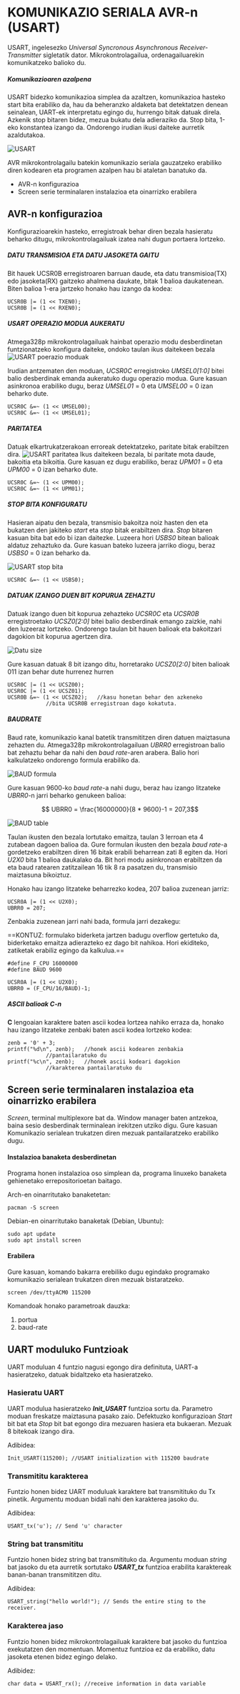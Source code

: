 # KOMUNIKAZIO SERIALA AVR-n (USART)

USART, ingelesezko *Universal Syncronous Asynchronous Receiver-Transmitter* sigletatik dator. Mikrokontrolagailua, ordenagailuarekin komunikatzeko balioko du. 

##### Komunikazioaren azalpena

USART bidezko komunikazioa simplea da azaltzen, komunikazioa hasteko start bita erabiliko da, hau da beheranzko aldaketa bat detektatzen denean seinalean, UART-ek interpretatu egingo du, hurrengo bitak datuak direla. Azkenik stop bitaren bidez, mezua bukatu dela adieraziko da. Stop bita, 1-eko konstantea izango da. Ondorengo irudian ikusi daiteke aurretik azaldutakoa.

![USART](images/usart.png)




AVR mikrokontrolagailu batekin komunikazio seriala gauzatzeko erabiliko diren kodearen eta programen azalpen hau bi ataletan banatuko da.

* AVR-n konfigurazioa
* Screen serie terminalaren instalazioa eta oinarrizko erabilera

## AVR-n konfigurazioa

Konfigurazioarekin hasteko, erregistroak behar diren bezala hasieratu beharko ditugu, mikrokontrolagailuak izatea nahi dugun portaera lortzeko.

##### DATU TRANSMISIOA ETA DATU JASOKETA GAITU
Bit hauek UCSR0B erregistroaren barruan daude, eta datu transmisioa(TX) edo jasoketa(RX) gaitzeko ahalmena daukate, bitak 1 balioa daukatenean.
Biten balioa 1-era jartzeko honako hau izango da kodea:

    UCSR0B |= (1 << TXEN0);
    UCSR0B |= (1 << RXEN0);


##### USART OPERAZIO MODUA AUKERATU
Atmega328p mikrokontrolagailuak hainbat	operazio modu desberdinetan funtzionatzeko konfigura daiteke, ondoko taulan ikus daitekeen bezala
![USART poerazio moduak](images/sinc_asinc.png)

Irudian antzematen den moduan, *UCSR0C* erregistroko *UMSEL0[1:0]* bitei balio desberdinak emanda aukeratuko dugu operazio modua. Gure kasuan asinkronoa erabiliko dugu, beraz *UMSEL01* = 0 eta *UMSEL00* = 0 izan beharko dute.

    UCSR0C &=~ (1 << UMSEL00); 
    UCSR0C &=~ (1 << UMSEL01);
   
##### PARITATEA
Datuak elkartrukatzerakoan erroreak detektatzeko, paritate bitak erabiltzen dira.
![USART paritatea](images/parity.png)
Ikus daitekeen bezala, bi paritate mota daude, bakoitia eta bikoitia. Gure kasuan ez dugu erabiliko, beraz *UPM01* = 0 eta *UPM00* = 0 izan beharko dute.

    UCSR0C &=~ (1 << UPM00);
    UCSR0C &=~ (1 << UPM01);
   
##### STOP BITA KONFIGURATU
Hasieran aipatu den bezala, transmisio bakoitza noiz hasten den eta bukatzen den jakiteko *start* eta *stop* bitak erabiltzen dira. *Stop* bitaren kasuan bita bat edo bi izan daitezke. Luzeera hori *USBS0* bitean balioak aldatuz zehaztuko da. Gure kasuan bateko luzeera jarriko diogu, beraz *USBS0* = 0 izan beharko da. 

![USART stop bita](images/stop.png)

    UCSR0C &=~ (1 << USBS0);

##### DATUAK IZANGO DUEN BIT KOPURUA ZEHAZTU

Datuak izango duen bit kopurua zehazteko *UCSR0C* eta *UCSR0B* erregistroetako *UCSZ0[2:0]* bitei balio desberdinak emango zaizkie, nahi den luzeeraz lortzeko. Ondorengo taulan bit hauen balioak eta bakoitzari dagokion bit kopurua agertzen dira.

![Datu size](images/datasize.png)

Gure kasuan datuak 8 bit izango ditu, horretarako *UCSZ0[2:0]* biten balioak 011 izan behar dute hurrenez hurren 

    UCSR0C |= (1 << UCSZ00);
    UCSR0C |= (1 << UCSZ01);
    UCSR0B &=~ (1 << UCSZ02);	//kasu honetan behar den azkeneko 
				//bita UCSR0B erregistroan dago kokatuta.



##### BAUDRATE

Baud rate, komunikazio kanal batetik transmititzen diren datuen maiztasuna zehazten du. Atmega328p mikrokontrolagailuan *UBRR0* erregistroan balio bat zehaztu behar da nahi den *baud rate*-aren arabera. Balio hori kalkulatzeko ondorengo formula erabiliko da.

![BAUD formula](images/baud2.png)

Gure kasuan 9600-ko *baud rate*-a nahi dugu, beraz hau izango litzateke *UBRR0*-n jarri beharko genukeen balioa:

$$ UBRR0 = \frac{16000000}{8 * 9600}-1 = 207,3$$

![BAUD table](images/baud.png)

Taulan ikusten den bezala lortutako emaitza, taulan 3 lerroan eta 4 zutabean dagoen balioa da.
Gure formulan ikusten den bezala *baud rate*-a gordetzeko erabiltzen diren 16 bitak erabili beharrean zati 8 egiten da. Hori *U2X0* bita 1 balioa daukalako da. Bit hori modu asinkronoan erabiltzen da eta baud ratearen zatitzailean 16 tik 8 ra pasatzen du, transmisio maiztasuna bikoiztuz.

Honako hau izango litzateke beharrezko kodea, 207 balioa zuzenean jarriz: 
    
    UCSR0A |= (1 << U2X0);
    UBRR0 = 207;

Zenbakia zuzenean jarri nahi bada, formula jarri dezakegu:

==KONTUZ: formulako biderketa jartzen badugu overflow gertetuko da, biderketako emaitza adierazteko ez dago bit nahikoa. Hori ekiditeko, zatiketak erabiliz egingo da kalkulua.==

    #define F_CPU 16000000
    #define BAUD 9600

    UCSR0A |= (1 << U2X0);
    UBRR0 = (F_CPU/16/BAUD)-1;



##### ASCII balioak C-n

**C** lengoaian karaktere baten ascii kodea lortzea nahiko erraza da, honako hau izango litzateke zenbaki baten ascii kodea lortzeko kodea:

    zenb = '0' + 3;
    printf("%d\n", zenb);   //honek ascii kodearen zenbakia 
			    //pantailaratuko du
    printf("%c\n", zenb);   //honek ascii kodeari dagokion 
			    //karakterea pantailaratuko du


## Screen serie terminalaren instalazioa eta oinarrizko erabilera

*Screen*, terminal multiplexore bat da. Window manager baten antzekoa, baina sesio desberdinak terminalean irekitzen utziko digu. Gure kasuan Komunikazio serialean trukatzen diren mezuak pantailaratzeko erabiliko dugu.

#### Instalazioa banaketa desberdinetan

Programa honen instalazioa oso simplean da, programa linuxeko banaketa gehienetako errepositorioetan baitago.

Arch-en oinarritutako banaketetan:
    
    pacman -S screen

Debian-en oinarritutako banaketak (Debian, Ubuntu):

    sudo apt update
    sudo apt install screen

#### Erabilera

Gure kasuan, komando bakarra erebiliko dugu egindako programako komunikazio serialean trukatzen diren mezuak bistaratzeko.

    screen /dev/ttyACM0 115200

Komandoak honako parametroak dauzka:

1. portua
2. baud-rate


## UART moduluko Funtzioak

UART moduluan 4 funtzio nagusi egongo dira definituta, UART-a hasieratzeko, datuak bidaltzeko eta hasieratzeko.

### Hasieratu UART

UART modulua hasieratzeko ***Init_USART*** funtzioa sortu da. Parametro moduan freskatze maiztasuna pasako zaio. Defektuzko konfigurazioan *Start* bit bat eta *Stop* bit bat egongo dira mezuaren hasiera eta bukaeran. Mezuak 8 bitekoak izango dira.

Adibidea:

    Init_USART(115200); //USART initialization with 115200 baudrate

### Transmititu karakterea

Funtzio honen bidez UART moduluak karaktere bat transmitituko du Tx pinetik. Argumentu moduan bidali nahi den karakterea jasoko du.

Adibidea:

    USART_tx('u'); // Send 'u' character

### String bat transmititu

Funtzio honen bidez string bat transmitituko da. Argumentu moduan *string* bat jasoko du eta aurretik sortutako ***USART_tx*** funtzioa erabilita karaktereak banan-banan transmititzen ditu.

Adibidea:

    USART_string("hello world!"); // Sends the entire sting to the receiver.

### Karakterea jaso

Funtzio honen bidez mikrokontrolagailuak karaktere bat jasoko du funtzioa exekutatzen den momentuan. Momentuz funtzioa ez da erabiliko, datu jasoketa etenen bidez egingo delako.

Adibidez:

    char data = USART_rx(); //receive information in data variable
